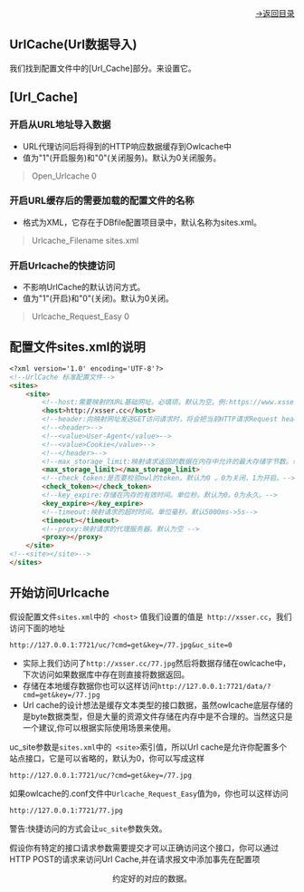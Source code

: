 [<p align="right">->返回目录</p>](0.directory.md)

## UrlCache(Url数据导入)
我们找到配置文件中的[Url_Cache]部分。来设置它。  

## [Url_Cache]
### 开启从URL地址导入数据
* URL代理访问后将得到的HTTP响应数据缓存到Owlcache中
* 值为"1"(开启服务)和"0"(关闭服务)。默认为0关闭服务。
>Open_Urlcache 0

### 开启URL缓存后的需要加载的配置文件的名称
* 格式为XML，它存在于DBfile配置项目录中，默认名称为sites.xml。
>Urlcache_Filename sites.xml

### 开启Urlcache的快捷访问
* 不影响UrlCache的默认访问方式。
* 值为"1"(开启)和"0"(关闭)。默认为0关闭。
>Urlcache_Request_Easy 0



## 配置文件sites.xml的说明
```markdown
<?xml version='1.0' encoding='UTF-8'?>
<!--UrlCache 标准配置文件-->
<sites>
    <site>
        <!--host:需要映射的URL基础网址。必填项。默认为空。例:https://www.xsser.cc-->
        <host>http://xsser.cc</host>
        <!--header:向映射网址发送GET访问请求时，将会把当前HTTP请求Request headers的子项附带转发到映射网址。默认为空。-->
        <!--<header>-->
        <!--<value>User-Agent</value>-->
        <!--<value>Cookie</value>-->
        <!--</header>-->
        <!--max_storage_limit:映射请求返回的数据在内存中允许的最大存储字节数。单位byte。默认最大值得为5242880byte->5M -->
        <max_storage_limit></max_storage_limit>
        <!--check_token:是否要校验owl的token。默认为0 。0为关闭，1为开启。-->
        <check_token></check_token>
        <!--key_expire:存储在内存的有效时间。单位秒。默认为0。0为永久。-->
        <key_expire></key_expire>
        <!--timeout:映射请求的超时时间。单位毫秒。默认5000ms->5s-->
        <timeout></timeout>
        <!--proxy:映射请求的代理服务器。默认为空 -->
        <proxy></proxy>
    </site>
<!--<site></site>-->
</sites>
```

## 开始访问Urlcache
假设配置文件`sites.xml`中的` <host>` 值我们设置的值是` http://xsser.cc`，我们访问下面的地址   
~~~shell
http://127.0.0.1:7721/uc/?cmd=get&key=/77.jpg&uc_site=0
~~~
* 实际上我们访问了`http://xsser.cc/77.jpg`然后将数据存储在owlcache中，下次访问如果数据库中存在则直接将数据返回。   
* 存储在本地缓存数据你也可以这样访问`http://127.0.0.1:7721/data/?cmd=get&key=/77.jpg`   
* Url cache的设计想法是缓存文本类型的接口数据，虽然owlcache底层存储的是byte数据类型，但是大量的资源文件存储在内存中是不合理的。当然这只是一个建议,你可以根据实际使用场景来使用。     

uc_site参数是`sites.xml`中的` <site>`索引值，所以Url cache是允许你配置多个站点接口，它是可以省略的，默认为0，你可以写成这样       
~~~shell
http://127.0.0.1:7721/uc/?cmd=get&key=/77.jpg
~~~

如果owlcache的.conf文件中`Urlcache_Request_Easy`值为`0`，你也可以这样访问  
~~~shell
http://127.0.0.1:7721/77.jpg
~~~
警告:快捷访问的方式会让`uc_site`参数失效。   

假设你有特定的接口请求参数需要提交才可以正确访问这个接口，你可以通过HTTP POST的请求来访问Url Cache,并在请求报文中添加事先在配置项<header>约定好的对应的数据。   

  